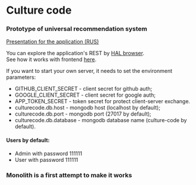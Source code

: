 # Culture code
### Prototype of universal recommendation system

[Presentation for the application (RUS)](https://docs.google.com/presentation/d/1cUl59krgvpcsEq2Wc1EIrS_UZ4sq9SHjbBTvhwYKAOs/edit#slide=id.g63172097ef_1_0)  

You can explore the application's REST by [HAL browser](https://culture-code-backend.herokuapp.com/browser/index.html#/).  
See how it works with frontend [here](https://culture-code-frontend.herokuapp.com/).    

If you want to start your own server, it needs to set the environment parameters:
- GITHUB_CLIENT_SECRET - client secret for github auth;
- GOOGLE_CLIENT_SECRET - client secret for google auth;
- APP_TOKEN_SECRET    - token secret for protect client-server exchange.
- culturecode.db.host - mongodb host (localhost by default);
- culturecode.db.port - mongodb port (27017 by default);
- culturecode.db.database - mongodb database name (culture-code by default).

#### Users by default:
- Admin with password 111111
- User with password 111111

### Monolith is a first attempt to make it works
